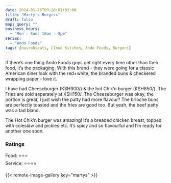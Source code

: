 ```yaml
---
date: 2024-01-26T09:28:01+03:00
title: "Marty's Burgers"
draft: false
maps_query: ""
business_hours:
  - "Mon - Sun: 10am - 9pm"
series:
  - "Ando Foods"
tags: [nairobieats, Cloud Kitchen, Ando Foods, Burgers]
---
```


If there’s one thing Ando Foods guys get right every time other than their food, it’s the packaging. With this brand - they were going for a classic American diner look with the red+white, the branded buns & checkered wrapping paper - love it.

I have had Cheeseburger (KSH900/) & the hot Chik’n burger (KSH850/). The Fries are sold separately at KSH150/. The Cheeseburger was okay, the portion is great, I just wish the patty had more flavour? The brioche buns are perfectly toasted and the fries are good too. But yeah, the beef patty was a tad bland.

The Hot Chik’n burger was amazing! It’s a breaded chicken breast, topped with coleslaw and pickles etc. It’s spicy and so flavourful and I’m ready for another one soon.

### Ratings

Food: ⭐️⭐️⭐️<br>
Service: ⭐️⭐️⭐️⭐️<br>

{{< remote-image-gallery key="martys" >}}

